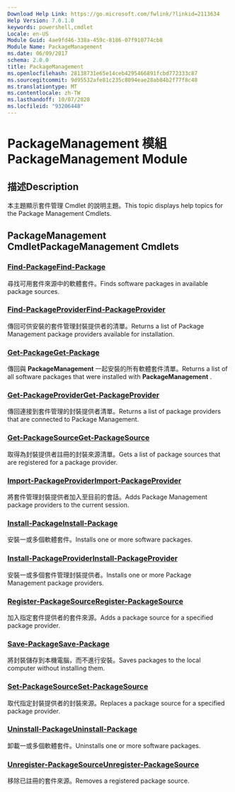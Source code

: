 ```yaml
---
Download Help Link: https://go.microsoft.com/fwlink/?linkid=2113634
Help Version: 7.0.1.0
keywords: powershell,cmdlet
Locale: en-US
Module Guid: 4ae9fd46-338a-459c-8186-07f910774cb8
Module Name: PackageManagement
ms.date: 06/09/2017
schema: 2.0.0
title: PackageManagement
ms.openlocfilehash: 28138731e65e14ceb4295466891fcbd772333c87
ms.sourcegitcommit: 9d95532afe81c235c8094eae28ab84b2f77f8c48
ms.translationtype: MT
ms.contentlocale: zh-TW
ms.lasthandoff: 10/07/2020
ms.locfileid: "93206448"
---
```

# <span data-ttu-id="f15f9-103">PackageManagement 模組</span><span class="sxs-lookup"><span data-stu-id="f15f9-103">PackageManagement Module</span></span>

## <span data-ttu-id="f15f9-104">描述</span><span class="sxs-lookup"><span data-stu-id="f15f9-104">Description</span></span>

<span data-ttu-id="f15f9-105">本主題顯示套件管理 Cmdlet 的說明主題。</span><span class="sxs-lookup"><span data-stu-id="f15f9-105">This topic displays help topics for the Package Management Cmdlets.</span></span>

## <span data-ttu-id="f15f9-106">PackageManagement Cmdlet</span><span class="sxs-lookup"><span data-stu-id="f15f9-106">PackageManagement Cmdlets</span></span>

### [<span data-ttu-id="f15f9-107">Find-Package</span><span class="sxs-lookup"><span data-stu-id="f15f9-107">Find-Package</span></span>](Find-Package.md)
<span data-ttu-id="f15f9-108">尋找可用套件來源中的軟體套件。</span><span class="sxs-lookup"><span data-stu-id="f15f9-108">Finds software packages in available package sources.</span></span>

### [<span data-ttu-id="f15f9-109">Find-PackageProvider</span><span class="sxs-lookup"><span data-stu-id="f15f9-109">Find-PackageProvider</span></span>](Find-PackageProvider.md)
<span data-ttu-id="f15f9-110">傳回可供安裝的套件管理封裝提供者的清單。</span><span class="sxs-lookup"><span data-stu-id="f15f9-110">Returns a list of Package Management package providers available for installation.</span></span>

### [<span data-ttu-id="f15f9-111">Get-Package</span><span class="sxs-lookup"><span data-stu-id="f15f9-111">Get-Package</span></span>](Get-Package.md)
<span data-ttu-id="f15f9-112">傳回與 **PackageManagement** 一起安裝的所有軟體套件清單。</span><span class="sxs-lookup"><span data-stu-id="f15f9-112">Returns a list of all software packages that were installed with **PackageManagement** .</span></span>

### [<span data-ttu-id="f15f9-113">Get-PackageProvider</span><span class="sxs-lookup"><span data-stu-id="f15f9-113">Get-PackageProvider</span></span>](Get-PackageProvider.md)
<span data-ttu-id="f15f9-114">傳回連接到套件管理的封裝提供者清單。</span><span class="sxs-lookup"><span data-stu-id="f15f9-114">Returns a list of package providers that are connected to Package Management.</span></span>

### [<span data-ttu-id="f15f9-115">Get-PackageSource</span><span class="sxs-lookup"><span data-stu-id="f15f9-115">Get-PackageSource</span></span>](Get-PackageSource.md)
<span data-ttu-id="f15f9-116">取得為封裝提供者註冊的封裝來源清單。</span><span class="sxs-lookup"><span data-stu-id="f15f9-116">Gets a list of package sources that are registered for a package provider.</span></span>

### [<span data-ttu-id="f15f9-117">Import-PackageProvider</span><span class="sxs-lookup"><span data-stu-id="f15f9-117">Import-PackageProvider</span></span>](Import-PackageProvider.md)
<span data-ttu-id="f15f9-118">將套件管理封裝提供者加入至目前的會話。</span><span class="sxs-lookup"><span data-stu-id="f15f9-118">Adds Package Management package providers to the current session.</span></span>

### [<span data-ttu-id="f15f9-119">Install-Package</span><span class="sxs-lookup"><span data-stu-id="f15f9-119">Install-Package</span></span>](Install-Package.md)
<span data-ttu-id="f15f9-120">安裝一或多個軟體套件。</span><span class="sxs-lookup"><span data-stu-id="f15f9-120">Installs one or more software packages.</span></span>

### [<span data-ttu-id="f15f9-121">Install-PackageProvider</span><span class="sxs-lookup"><span data-stu-id="f15f9-121">Install-PackageProvider</span></span>](Install-PackageProvider.md)
<span data-ttu-id="f15f9-122">安裝一或多個套件管理封裝提供者。</span><span class="sxs-lookup"><span data-stu-id="f15f9-122">Installs one or more Package Management package providers.</span></span>

### [<span data-ttu-id="f15f9-123">Register-PackageSource</span><span class="sxs-lookup"><span data-stu-id="f15f9-123">Register-PackageSource</span></span>](Register-PackageSource.md)
<span data-ttu-id="f15f9-124">加入指定套件提供者的套件來源。</span><span class="sxs-lookup"><span data-stu-id="f15f9-124">Adds a package source for a specified package provider.</span></span>

### [<span data-ttu-id="f15f9-125">Save-Package</span><span class="sxs-lookup"><span data-stu-id="f15f9-125">Save-Package</span></span>](Save-Package.md)
<span data-ttu-id="f15f9-126">將封裝儲存到本機電腦，而不進行安裝。</span><span class="sxs-lookup"><span data-stu-id="f15f9-126">Saves packages to the local computer without installing them.</span></span>

### [<span data-ttu-id="f15f9-127">Set-PackageSource</span><span class="sxs-lookup"><span data-stu-id="f15f9-127">Set-PackageSource</span></span>](Set-PackageSource.md)
<span data-ttu-id="f15f9-128">取代指定封裝提供者的封裝來源。</span><span class="sxs-lookup"><span data-stu-id="f15f9-128">Replaces a package source for a specified package provider.</span></span>

### [<span data-ttu-id="f15f9-129">Uninstall-Package</span><span class="sxs-lookup"><span data-stu-id="f15f9-129">Uninstall-Package</span></span>](Uninstall-Package.md)
<span data-ttu-id="f15f9-130">卸載一或多個軟體套件。</span><span class="sxs-lookup"><span data-stu-id="f15f9-130">Uninstalls one or more software packages.</span></span>

### [<span data-ttu-id="f15f9-131">Unregister-PackageSource</span><span class="sxs-lookup"><span data-stu-id="f15f9-131">Unregister-PackageSource</span></span>](Unregister-PackageSource.md)
<span data-ttu-id="f15f9-132">移除已註冊的套件來源。</span><span class="sxs-lookup"><span data-stu-id="f15f9-132">Removes a registered package source.</span></span>
